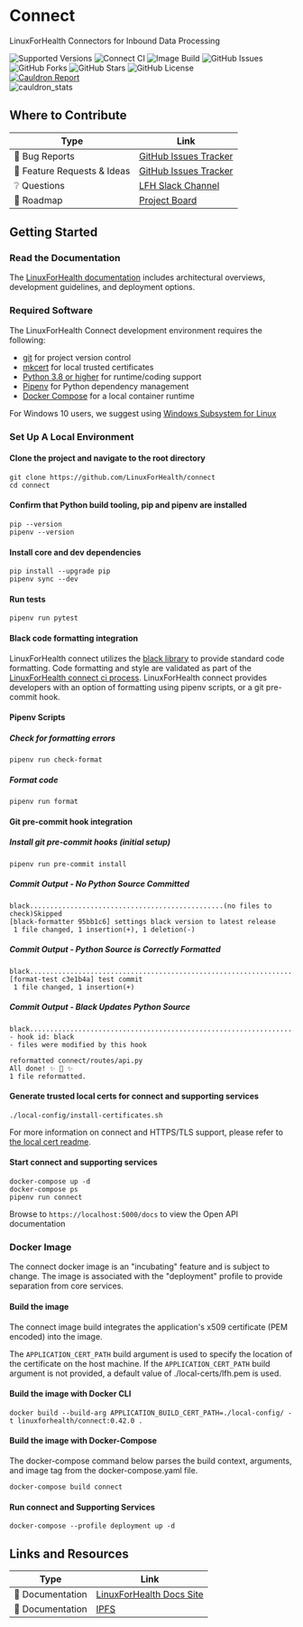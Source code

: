# Connect
LinuxForHealth Connectors for Inbound Data Processing


![Supported Versions](https://img.shields.io/badge/python%20version-3.8%2C%203.9-blue)
![Connect CI](https://github.com/linuxforhealth/connect/actions/workflows/connect-ci.yml/badge.svg)
![Image Build](https://github.com/linuxforhealth/connect/actions/workflows/connect-image-build.yml/badge.svg)
![GitHub Issues](https://img.shields.io/github/issues/LinuxForHealth/connect)
![GitHub Forks](https://img.shields.io/github/forks/LinuxForHealth/connect)
![GitHub Stars](https://img.shields.io/github/stars/LinuxForHealth/connect)
![GitHub License](https://img.shields.io/github/license/LinuxForHealth/connect)  
[![Cauldron Report](https://img.shields.io/badge/Cauldron%20Report-View%20Project%20Metrics-brightgreen)](https://cauldron.io/project/1128)  
![cauldron_stats](https://cauldron.io/project/1128/stats.svg)


## Where to Contribute  
| Type      | Link |
| ----------- | ----------- |
| 🚨 Bug Reports | [GitHub Issues Tracker](https://github.com/LinuxForHealth/connect/labels/bug) |  
| 🎁 Feature Requests & Ideas | [GitHub Issues Tracker](https://github.com/LinuxForHealth/connect/issues)  | 
| ❔ Questions | [LFH Slack Channel](https://ibm-watsonhealth.slack.com/archives/G01639WJEMA) |   
| 🚙 Roadmap | [Project Board](https://github.com/LinuxForHealth/connect/projects/1#workspaces/linux-for-health-5ee2d7cecec5920ec43ae1cb/board?notFullScreen=false&repos=337464130) |


## Getting Started

### Read the Documentation
The [LinuxForHealth documentation](https://linuxforhealth.github.io/docs/) includes architectural overviews, development guidelines, and deployment options.

### Required Software
The LinuxForHealth Connect development environment requires the following:

- [git](https://git-scm.com) for project version control
- [mkcert](https://github.com/FiloSottile/mkcert) for local trusted certificates
- [Python 3.8 or higher](https://www.python.org/downloads/mac-osx/) for runtime/coding support
- [Pipenv](https://pipenv.pypa.io) for Python dependency management  
- [Docker Compose](https://docs.docker.com/compose/install/) for a local container runtime

For Windows 10 users, we suggest using [Windows Subsystem for Linux](https://docs.microsoft.com/en-us/windows/wsl/install-win10)

### Set Up A Local Environment
#### Clone the project and navigate to the root directory
```shell
git clone https://github.com/LinuxForHealth/connect
cd connect
```

#### Confirm that Python build tooling, pip and pipenv are installed
```shell
pip --version
pipenv --version
```

#### Install core and dev dependencies
```shell
pip install --upgrade pip
pipenv sync --dev
```

#### Run tests
```shell
pipenv run pytest
```

#### Black code formatting integration
LinuxForHealth connect utilizes the [black library](https://black.readthedocs.io/en/stable/index.html) to provide standard code formatting. Code formatting and style are validated as part of the [LinuxForHealth connect ci process](./.github/workflows/connect-ci.yml). LinuxForHealth connect provides developers with an option of formatting using pipenv scripts, or a git pre-commit hook.

#### Pipenv Scripts

##### Check for formatting errors
```shell
pipenv run check-format
```

##### Format code
```shell
pipenv run format
```

#### Git pre-commit hook integration

##### Install git pre-commit hooks (initial setup)
```shell
pipenv run pre-commit install
```

##### Commit Output - No Python Source Committed
```shell
black................................................(no files to check)Skipped
[black-formatter 95bb1c6] settings black version to latest release
 1 file changed, 1 insertion(+), 1 deletion(-)
```

##### Commit Output - Python Source is Correctly Formatted
```shell
black....................................................................Passed
[format-test c3e1b4a] test commit
 1 file changed, 1 insertion(+)
```

##### Commit Output - Black Updates Python Source
```shell
black....................................................................Failed
- hook id: black
- files were modified by this hook

reformatted connect/routes/api.py
All done! ✨ 🍰 ✨
1 file reformatted.
```

#### Generate trusted local certs for connect and supporting services
```shell
./local-config/install-certificates.sh
```
For more information on connect and HTTPS/TLS support, please refer to [the local cert readme](local-config/README.md).


#### Start connect and supporting services
```shell
docker-compose up -d
docker-compose ps
pipenv run connect
```

Browse to `https://localhost:5000/docs` to view the Open API documentation

### Docker Image
The connect docker image is an "incubating" feature and is subject to change. The image is associated with the "deployment" profile to provide separation from core services.

#### Build the image
The connect image build integrates the application's x509 certificate (PEM encoded) into the image.

The `APPLICATION_CERT_PATH` build argument is used to specify the location of the certificate on the host machine.
If the `APPLICATION_CERT_PATH` build argument is not provided, a default value of ./local-certs/lfh.pem is used.

#### Build the image with Docker CLI
```shell
docker build --build-arg APPLICATION_BUILD_CERT_PATH=./local-config/ -t linuxforhealth/connect:0.42.0 .
```

#### Build the image with Docker-Compose
The docker-compose command below parses the build context, arguments, and image tag from the docker-compose.yaml file.
```shell
docker-compose build connect
```

#### Run connect and Supporting Services
```shell
docker-compose --profile deployment up -d
```

## Links and Resources 
| Type      | Link |
| ----------- | ----------- |
| 📰 Documentation | [LinuxForHealth Docs Site](https://linuxforhealth.github.io/docs/) |  
| 📰 Documentation | [IPFS](./IPFS.md) |  

